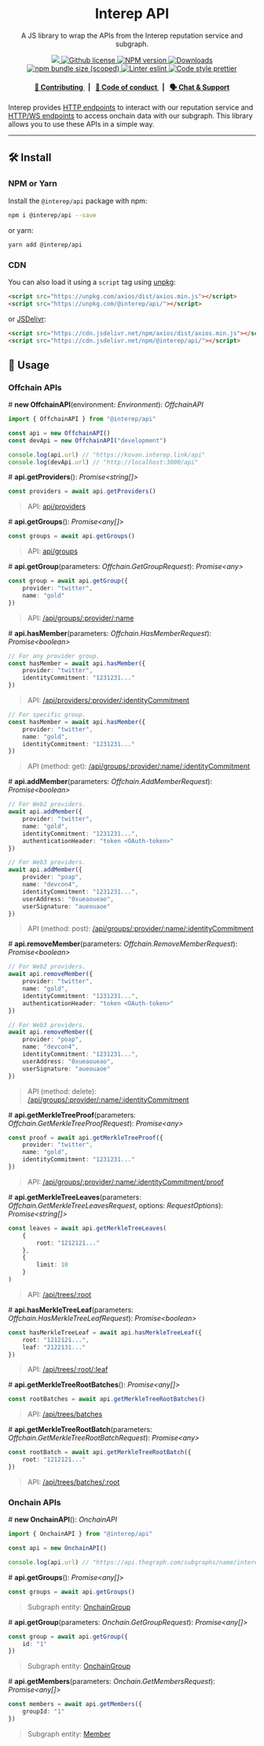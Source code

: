 <p align="center">
    <h1 align="center">
        Interep API
    </h1>
    <p align="center">A JS library to wrap the APIs from the Interep reputation service and subgraph.</p>
</p>

<p align="center">
    <a href="https://github.com/interep-project">
        <img src="https://img.shields.io/badge/project-Interep-blue.svg?style=flat-square">
    </a>
    <a href="https://github.com/interep-project/interep.js/blob/main/LICENSE">
        <img alt="Github license" src="https://img.shields.io/github/license/interep-project/interep.js.svg?style=flat-square">
    </a>
    <a href="https://www.npmjs.com/package/@interep/api">
        <img alt="NPM version" src="https://img.shields.io/npm/v/@interep/api?style=flat-square" />
    </a>
    <a href="https://npmjs.org/package/@interep/api">
        <img alt="Downloads" src="https://img.shields.io/npm/dm/@interep/api.svg?style=flat-square" />
    </a>
    <a href="https://bundlephobia.com/package/@interep/api">
        <img alt="npm bundle size (scoped)" src="https://img.shields.io/bundlephobia/minzip/@interep/api" />
    </a>
    <a href="https://eslint.org/">
        <img alt="Linter eslint" src="https://img.shields.io/badge/linter-eslint-8080f2?style=flat-square&logo=eslint" />
    </a>
    <a href="https://prettier.io/">
        <img alt="Code style prettier" src="https://img.shields.io/badge/code%20style-prettier-f8bc45?style=flat-square&logo=prettier" />
    </a>
</p>

<div align="center">
    <h4>
        <a href="https://docs.interep.link/contributing">
            👥 Contributing
        </a>
        <span>&nbsp;&nbsp;|&nbsp;&nbsp;</span>
        <a href="https://docs.interep.link/code-of-conduct">
            🤝 Code of conduct
        </a>
        <span>&nbsp;&nbsp;|&nbsp;&nbsp;</span>
        <a href="https://t.me/interrep">
            🗣️ Chat &amp; Support
        </a>
    </h4>
</div>

Interep provides [HTTP endpoints](https://docs.interep.link/api#reputation-service) to interact with our reputation service and [HTTP/WS endpoints](https://docs.interep.link/api#subgraph) to access onchain data with our subgraph. This library allows you to use these APIs in a simple way.

---

## 🛠 Install

### NPM or Yarn

Install the `@interep/api` package with npm:

```bash
npm i @interep/api --save
```

or yarn:

```bash
yarn add @interep/api
```

### CDN

You can also load it using a `script` tag using [unpkg](https://unpkg.com/):

```html
<script src="https://unpkg.com/axios/dist/axios.min.js"></script>
<script src="https://unpkg.com/@interep/api/"></script>
```

or [JSDelivr](https://www.jsdelivr.com/):

```html
<script src="https://cdn.jsdelivr.net/npm/axios/dist/axios.min.js"></script>
<script src="https://cdn.jsdelivr.net/npm/@interep/api/"></script>
```

## 📜 Usage

### Offchain APIs

\# **new OffchainAPI**(environment: _Environment_): _OffchainAPI_

```typescript
import { OffchainAPI } from "@interep/api"

const api = new OffchainAPI()
const devApi = new OffchainAPI("development")

console.log(api.url) // "https://kovan.interep.link/api"
console.log(devApi.url) // "http://localhost:3000/api"
```

\# **api.getProviders**(): _Promise<string[]>_

```typescript
const providers = await api.getProviders()
```

> API: [api/providers](https://docs.interep.link/api#apiproviders)

\# **api.getGroups**(): _Promise<any[]>_

```typescript
const groups = await api.getGroups()
```

> API: [api/groups](https://docs.interep.link/api#apigroups)

\# **api.getGroup**(parameters: _Offchain.GetGroupRequest_): _Promise<any\>_

```typescript
const group = await api.getGroup({
    provider: "twitter",
    name: "gold"
})
```

> API: [/api/groups/:provider/:name](https://docs.interep.link/api#apigroupsprovidername)

\# **api.hasMember**(parameters: _Offchain.HasMemberRequest_): _Promise<boolean\>_

```typescript
// For any provider group.
const hasMember = await api.hasMember({
    provider: "twitter",
    identityCommitment: "1231231..."
})
```

> API: [/api/providers/:provider/:identityCommitment](https://docs.interep.link/api#apiprovidersprovideridentitycommitment)

```typescript
// For specific group.
const hasMember = await api.hasMember({
    provider: "twitter",
    name: "gold",
    identityCommitment: "1231231..."
})
```

> API (method: get): [/api/groups/:provider/:name/:identityCommitment](https://docs.interep.link/api#apigroupsprovidernameidentitycommitment)

\# **api.addMember**(parameters: _Offchain.AddMemberRequest_): _Promise<boolean\>_

```typescript
// For Web2 providers.
await api.addMember({
    provider: "twitter",
    name: "gold",
    identityCommitment: "1231231...",
    authenticationHeader: "token <OAuth-token>"
})
```

```typescript
// For Web3 providers.
await api.addMember({
    provider: "poap",
    name: "devcon4",
    identityCommitment: "1231231...",
    userAddress: "0xueaoueao",
    userSignature: "aueouaoe"
})
```

> API (method: post): [/api/groups/:provider/:name/:identityCommitment](https://docs.interep.link/api#apigroupsprovidernameidentitycommitment)

\# **api.removeMember**(parameters: _Offchain.RemoveMemberRequest_): _Promise<boolean\>_

```typescript
// For Web2 providers.
await api.removeMember({
    provider: "twitter",
    name: "gold",
    identityCommitment: "1231231...",
    authenticationHeader: "token <OAuth-token>"
})
```

```typescript
// For Web3 providers.
await api.removeMember({
    provider: "poap",
    name: "devcon4",
    identityCommitment: "1231231...",
    userAddress: "0xueaoueao",
    userSignature: "aueouaoe"
})
```

> API (method: delete): [/api/groups/:provider/:name/:identityCommitment](https://docs.interep.link/api#apigroupsprovidernameidentitycommitment)

\# **api.getMerkleTreeProof**(parameters: _Offchain.GetMerkleTreeProofRequest_): _Promise<any\>_

```typescript
const proof = await api.getMerkleTreeProof({
    provider: "twitter",
    name: "gold",
    identityCommitment: "1231231..."
})
```

> API: [/api/groups/:provider/:name/:identityCommitment/proof](https://docs.interep.link/api#apigroupsprovidernameidentitycommitmentproof)

\# **api.getMerkleTreeLeaves**(parameters: _Offchain.GetMerkleTreeLeavesRequest_, options: _RequestOptions_): _Promise<string[]\>_

```typescript
const leaves = await api.getMerkleTreeLeaves(
    {
        root: "1212121..."
    },
    {
        limit: 10
    }
)
```

> API: [/api/trees/:root](https://docs.interep.link/api#apitreesroot)

\# **api.hasMerkleTreeLeaf**(parameters: _Offchain.HasMerkleTreeLeafRequest_): _Promise<boolean\>_

```typescript
const hasMerkleTreeLeaf = await api.hasMerkleTreeLeaf({
    root: "1212121...",
    leaf: "2122131..."
})
```

> API: [/api/trees/:root/:leaf](https://docs.interep.link/api#apitreesrootleaf)

\# **api.getMerkleTreeRootBatches**(): _Promise<any[]\>_

```typescript
const rootBatches = await api.getMerkleTreeRootBatches()
```

> API: [/api/trees/batches](https://docs.interep.link/api#apitreesbatches)

\# **api.getMerkleTreeRootBatch**(parameters: _Offchain.GetMerkleTreeRootBatchRequest_): _Promise<any\>_

```typescript
const rootBatch = await api.getMerkleTreeRootBatch({
    root: "1212121..."
})
```

> API: [/api/trees/batches/:root](https://docs.interep.link/api#apitreesbatchesroot)

### Onchain APIs

\# **new OnchainAPI**(): _OnchainAPI_

```typescript
import { OnchainAPI } from "@interep/api"

const api = new OnchainAPI()

console.log(api.url) // "https://api.thegraph.com/subgraphs/name/interep-project/interep-groups-kovan"
```

\# **api.getGroups**(): _Promise<any[]>_

```typescript
const groups = await api.getGroups()
```

> Subgraph entity: [OnchainGroup](https://docs.interep.link/api#onchaingroup)

\# **api.getGroup**(parameters: _Onchain.GetGroupRequest_): _Promise<any[]>_

```typescript
const group = await api.getGroup({
    id: "1"
})
```

> Subgraph entity: [OnchainGroup](https://docs.interep.link/api#onchaingroup)

\# **api.getMembers**(parameters: _Onchain.GetMembersRequest_): _Promise<any[]>_

```typescript
const members = await api.getMembers({
    groupId: "1"
})
```

> Subgraph entity: [Member](https://docs.interep.link/api#member)
